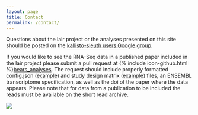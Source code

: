 ```yaml
---
layout: page
title: Contact
permalink: /contact/
---
```


Questions about the lair project or the analyses presented on this site should be posted on the [kallisto-sleuth users Google group](https://groups.google.com/forum/#!forum/kallisto-sleuth-users). 

If you would like to see the RNA-Seq data in a published paper included in the lair project please submit a pull request at {% include icon-github.html %}[bears_analyses](https://github.com/pachterlab/bears_analyses). The request should include properly formatted config.json ([example](https://github.com/pachterlab/bears_analyses/blob/master/Ellahi_2015_10.1534_genetics.115.175711/config.json)) and study design matrix ([example](https://github.com/pachterlab/bears_analyses/blob/master/Ellahi_2015_10.1534_genetics.115.175711/SraRunTable.txt)) files, an ENSEMBL transcriptome specification, as well as the doi of the paper where the data appears. Please note that for data from a publication to be included the reads must be available on the short read archive.

<img src="{{ site.baseurl }}/_images/bears_large_compress.jpg">
